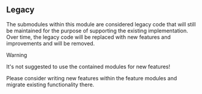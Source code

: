## Legacy

The submodules within this module are considered legacy code that will still be maintained for the purpose of supporting the existing implementation. Over time, the legacy code will be replaced with new features and improvements and will be removed.

> [!WARNING]
> It's not suggested to use the contained modules for new features!
>
> Please consider writing new features within the feature modules and migrate existing functionality there.

